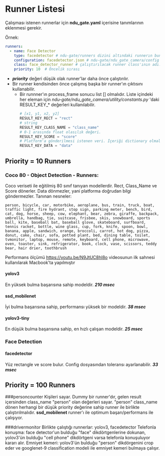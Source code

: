 # Runner Listesi

Çalışması istenen runnerlar için **ndu_gate.yaml** içerisine tanımlarının eklenmesi gerekir.

Örnek:
```yaml
runners:
  - name: Face Detector
    type: facedetector # ndu-gate/runners dizini altındaki runnerın bunuduğu klasörün adı.
    configuration: facedetector.json # ndu-gate/ndu_gate_camera/config dizinde bulunan, runner'a ait özel ayarların yapılabildiği congif dosyası.
    class: face_detector_runner # çalıştırılacak runner class'ının adı.
    priority: 10  # Öncelik sırası
```

* ***priority*** değeri düşük olak runner'lar daha önce çalıştırılır.
* Bir runner kendisinden önce çalışmış başka bir runner'ın çıktısını kullanabilir.
    * Bir runnner'ın process_frame sonucu list [] olmalıdır. Liste içindeki her eleman için 
      *ndu-gate/ndu_gate_camera/utility/constants.py* 'daki RESULT_KEY_* değerleri kullanılabilir. 
        ```python    
        # [x1, y1, x2, y2]
        RESULT_KEY_RECT = "rect"
        # string
        RESULT_KEY_CLASS_NAME = "class_name"
        # 0-1 arasında float olasılık değeri.
        RESULT_KEY_SCORE = "score"
        # Platform'a gönderilmesi istenen veri. İçeriği dictionary olmalıdır.
        RESULT_KEY_DATA = "data"
        ```
 
## Priority = 10 Runners
### Coco 80 - Object Detection - Runners:
Coco veriseti ile eğitilmiş 80 sınıf tanıyan modellerdir. Rect, Class_Name ve Score dönerler.
Data dönmezler, yani platforma doğrudan bilgi göndermezler. Tanınan nesneler:
```
person, bicycle, car, motorbike, aeroplane, bus, train, truck, boat, traffic light, fire hydrant, stop sign, parking meter, bench, bird, cat, dog, horse, sheep, cow, elephant, bear, zebra, giraffe, backpack, umbrella, handbag, tie, suitcase, frisbee, skis, snowboard, sports ball, kite, baseball bat, baseball glove, skateboard, surfboard, tennis racket, bottle, wine glass, cup, fork, knife, spoon, bowl, banana, apple, sandwich, orange, broccoli, carrot, hot dog, pizza, donut, cake, chair, sofa, potted plant, bed, dining table, toilet, tvmonitor, laptop, mouse, remote, keyboard, cell phone, microwave, oven, toaster, sink, refrigerator, book, clock, vase, scissors, teddy bear, hair drier, toothbrush
```
Performans ölçümü https://youtu.be/N9JtUC8hl8o videosunun ilk sahnesi kullanılarak Macbook'ta yapılmıştır
#### yolov3
En yüksek bulma başarısına sahip modeldir. ***210 msec***
#### ssd_mobilenet
İyi bulma başarısına sahip, performansı yüksek bir modeldir. ***38 msec***
#### yolov3-tiny
En düşük bulma başarısına sahip, en hızlı çalışan modeldir.  ***25 msec***

### Face Detection
#### facedetector
Yüz rectangle ve score bulur. Config dosyasından toleransı ayarlanabilir. ***33 msec***


## Priority = 100 Runners
###personcounter
Kişileri sayar. 
Dummy bir runner'dır, gelen result içersinden class_name "person" olan değerleri sayar.
"person" class_name dönen herhangi bir düşük priority değerine sahip runner ile birlikte çalıştırılmalıdır. **ssd_mobilenet** runner'ı ile optimum başarı/performans ile çalışıyor. 

###drivermonitor
Birlikte çalıştığı runnerlar: yolov3, facedetector
Telefonla konuşma: face detector'un bulduğu "face" dikdörtgenlerine dokunan, yolov3'ün bulduğu 
"cell phone" dikdörtgeni varsa telefonla konuşuluyor kararı alır.
Emniyet kemeri: yolov3'ün bulduğu "person" dikdörgenini crop eder ve googlenet-9 classification
modeli ile emniyet kemeri bulmaya çalışır.

